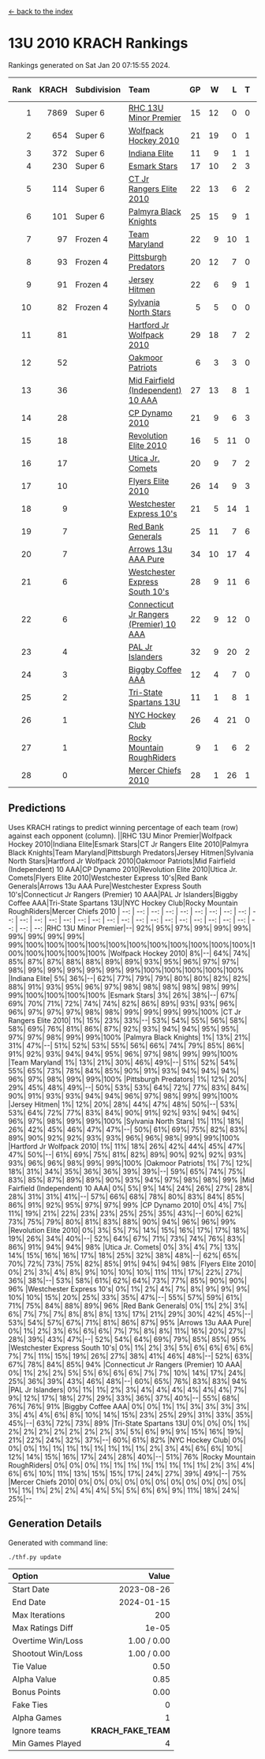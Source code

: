[<- back to the index](readme.md)
# 13U 2010 KRACH Rankings
Rankings generated on Sat Jan 20 07:15:55 2024.

Rank|KRACH|Subdivision|Team|GP|W|L|T|OTW|OTL|SoS|Exp Wins|Win Diff
---:|---:|:---|:---|---:|---:|---:|---:|---:|---:|---:|---:|---:
1|7869|Super 6|[RHC 13U Minor Premier](https://gamesheetstats.com/seasons/3664/teams/140959/schedule)|15|12|0|0|3|0|90|15.8|-0.0
2|654|Super 6|[Wolfpack Hockey 2010](https://gamesheetstats.com/seasons/3664/teams/140960/schedule)|21|19|0|1|0|1|56|20.4|0.0
3|372|Super 6|[Indiana Elite](https://gamesheetstats.com/seasons/3664/teams/144350/schedule)|11|9|1|1|0|0|72|10.4|0.0
4|230|Super 6|[Esmark Stars](https://gamesheetstats.com/seasons/3664/teams/140972/schedule)|17|10|2|3|0|2|959|12.4|0.0
5|114|Super 6|[CT Jr Rangers Elite 2010](https://gamesheetstats.com/seasons/3664/teams/140955/schedule)|22|13|6|2|1|0|436|15.9|0.0
6|101|Super 6|[Palmyra Black Knights](https://gamesheetstats.com/seasons/3664/teams/140973/schedule)|25|15|9|1|0|0|703|16.4|0.0
7|97|Frozen 4|[Team Maryland](https://gamesheetstats.com/seasons/3664/teams/140976/schedule)|22|9|10|1|2|0|805|12.4|0.0
8|93|Frozen 4|[Pittsburgh Predators](https://gamesheetstats.com/seasons/3664/teams/140974/schedule)|20|12|7|0|1|0|100|13.9|0.0
9|91|Frozen 4|[Jersey Hitmen](https://gamesheetstats.com/seasons/3664/teams/140961/schedule)|22|6|9|1|3|3|1175|10.4|0.0
10|82|Frozen 4|[Sylvania North Stars](https://gamesheetstats.com/seasons/3664/teams/199817/schedule)|5|5|0|0|0|0|2|5.9|0.0
11|81||[Hartford Jr Wolfpack 2010](https://gamesheetstats.com/seasons/3664/teams/140957/schedule)|29|18|7|2|0|2|601|19.9|0.0
12|52||[Oakmoor Patriots](https://gamesheetstats.com/seasons/3664/teams/162748/schedule)|6|3|3|0|0|0|134|3.9|0.0
13|36||[Mid Fairfield (Independent) 10 AAA](https://gamesheetstats.com/seasons/3664/teams/140956/schedule)|27|13|8|1|3|2|83|17.4|0.0
14|28||[CP Dynamo 2010](https://gamesheetstats.com/seasons/3664/teams/140968/schedule)|21|9|6|3|1|2|76|12.4|0.0
15|18||[Revolution Elite 2010](https://gamesheetstats.com/seasons/3664/teams/140975/schedule)|16|5|11|0|0|0|586|5.9|0.0
16|17||[Utica Jr. Comets](https://gamesheetstats.com/seasons/3664/teams/140970/schedule)|20|9|7|2|2|0|25|12.9|0.0
17|10||[Flyers Elite 2010](https://gamesheetstats.com/seasons/3664/teams/140963/schedule)|26|14|9|3|0|0|19|16.4|0.0
18|9||[Westchester Express 10's](https://gamesheetstats.com/seasons/3664/teams/140967/schedule)|21|5|14|1|0|1|785|6.4|0.0
19|7||[Red Bank Generals](https://gamesheetstats.com/seasons/3664/teams/140962/schedule)|25|11|7|6|0|1|8|14.9|0.0
20|7||[Arrows 13u AAA Pure](https://gamesheetstats.com/seasons/3664/teams/140965/schedule)|34|10|17|4|1|2|63|13.9|0.0
21|6||[Westchester Express South 10's](https://gamesheetstats.com/seasons/3664/teams/140971/schedule)|28|9|11|6|1|1|26|13.9|0.0
22|6||[Connecticut Jr Rangers (Premier) 10 AAA](https://gamesheetstats.com/seasons/3664/teams/140958/schedule)|22|9|12|0|1|0|15|10.9|0.0
23|4||[PAL Jr Islanders](https://gamesheetstats.com/seasons/3664/teams/140969/schedule)|32|9|20|2|0|1|33|10.9|0.0
24|3||[Biggby Coffee AAA](https://gamesheetstats.com/seasons/3664/teams/144347/schedule)|12|4|7|0|0|1|82|4.9|0.0
25|2||[Tri-State Spartans 13U](https://gamesheetstats.com/seasons/3664/teams/144349/schedule)|11|1|8|1|1|0|58|3.4|0.0
26|1||[NYC Hockey Club](https://gamesheetstats.com/seasons/3664/teams/140966/schedule)|26|4|21|0|0|1|75|4.9|0.0
27|1||[Rocky Mountain RoughRiders](https://gamesheetstats.com/seasons/3664/teams/144348/schedule)|9|1|6|2|0|0|34|2.9|0.0
28|0||[Mercer Chiefs 2010](https://gamesheetstats.com/seasons/3664/teams/140964/schedule)|28|1|26|1|0|0|16|2.4|0.0

## Predictions
Uses KRACH ratings to predict winning percentage of each team (row) against each opponent (column).
||RHC 13U Minor Premier|Wolfpack Hockey 2010|Indiana Elite|Esmark Stars|CT Jr Rangers Elite 2010|Palmyra Black Knights|Team Maryland|Pittsburgh Predators|Jersey Hitmen|Sylvania North Stars|Hartford Jr Wolfpack 2010|Oakmoor Patriots|Mid Fairfield (Independent) 10 AAA|CP Dynamo 2010|Revolution Elite 2010|Utica Jr. Comets|Flyers Elite 2010|Westchester Express 10's|Red Bank Generals|Arrows 13u AAA Pure|Westchester Express South 10's|Connecticut Jr Rangers (Premier) 10 AAA|PAL Jr Islanders|Biggby Coffee AAA|Tri-State Spartans 13U|NYC Hockey Club|Rocky Mountain RoughRiders|Mercer Chiefs 2010
| --: | --: | --: | --: | --: | --: | --: | --: | --: | --: | --: | --: | --: | --: | --: | --: | --: | --: | --: | --: | --: | --: | --: | --: | --: | --: | --: | --: | --: 
|RHC 13U Minor Premier|--| 92%| 95%| 97%| 99%| 99%| 99%| 99%| 99%| 99%| 99%| 99%|100%|100%|100%|100%|100%|100%|100%|100%|100%|100%|100%|100%|100%|100%|100%|100%
|Wolfpack Hockey 2010|  8%|--| 64%| 74%| 85%| 87%| 87%| 88%| 88%| 89%| 89%| 93%| 95%| 96%| 97%| 97%| 98%| 99%| 99%| 99%| 99%| 99%| 99%|100%|100%|100%|100%|100%
|Indiana Elite|  5%| 36%|--| 62%| 77%| 79%| 79%| 80%| 80%| 82%| 82%| 88%| 91%| 93%| 95%| 96%| 97%| 98%| 98%| 98%| 98%| 98%| 99%| 99%|100%|100%|100%|100%
|Esmark Stars|  3%| 26%| 38%|--| 67%| 69%| 70%| 71%| 72%| 74%| 74%| 82%| 86%| 89%| 93%| 93%| 96%| 96%| 97%| 97%| 97%| 98%| 98%| 99%| 99%| 99%| 99%|100%
|CT Jr Rangers Elite 2010|  1%| 15%| 23%| 33%|--| 53%| 54%| 55%| 56%| 58%| 58%| 69%| 76%| 81%| 86%| 87%| 92%| 93%| 94%| 94%| 95%| 95%| 97%| 97%| 98%| 99%| 99%|100%
|Palmyra Black Knights|  1%| 13%| 21%| 31%| 47%|--| 51%| 52%| 53%| 55%| 56%| 66%| 74%| 79%| 85%| 86%| 91%| 92%| 93%| 94%| 94%| 95%| 96%| 97%| 98%| 99%| 99%|100%
|Team Maryland|  1%| 13%| 21%| 30%| 46%| 49%|--| 51%| 52%| 54%| 55%| 65%| 73%| 78%| 84%| 85%| 90%| 91%| 93%| 94%| 94%| 94%| 96%| 97%| 98%| 99%| 99%|100%
|Pittsburgh Predators|  1%| 12%| 20%| 29%| 45%| 48%| 49%|--| 50%| 53%| 53%| 64%| 72%| 77%| 83%| 84%| 90%| 91%| 93%| 93%| 94%| 94%| 96%| 97%| 98%| 99%| 99%|100%
|Jersey Hitmen|  1%| 12%| 20%| 28%| 44%| 47%| 48%| 50%|--| 53%| 53%| 64%| 72%| 77%| 83%| 84%| 90%| 91%| 92%| 93%| 94%| 94%| 96%| 97%| 98%| 99%| 99%|100%
|Sylvania North Stars|  1%| 11%| 18%| 26%| 42%| 45%| 46%| 47%| 47%|--| 50%| 61%| 69%| 75%| 82%| 83%| 89%| 90%| 92%| 92%| 93%| 93%| 96%| 96%| 98%| 99%| 99%|100%
|Hartford Jr Wolfpack 2010|  1%| 11%| 18%| 26%| 42%| 44%| 45%| 47%| 47%| 50%|--| 61%| 69%| 75%| 81%| 82%| 89%| 90%| 92%| 92%| 93%| 93%| 96%| 96%| 98%| 99%| 99%|100%
|Oakmoor Patriots|  1%|  7%| 12%| 18%| 31%| 34%| 35%| 36%| 36%| 39%| 39%|--| 59%| 65%| 74%| 75%| 83%| 85%| 87%| 89%| 89%| 90%| 93%| 94%| 97%| 98%| 98%| 99%
|Mid Fairfield (Independent) 10 AAA|  0%|  5%|  9%| 14%| 24%| 26%| 27%| 28%| 28%| 31%| 31%| 41%|--| 57%| 66%| 68%| 78%| 80%| 83%| 84%| 85%| 86%| 91%| 92%| 95%| 97%| 97%| 99%
|CP Dynamo 2010|  0%|  4%|  7%| 11%| 19%| 21%| 22%| 23%| 23%| 25%| 25%| 35%| 43%|--| 60%| 62%| 73%| 75%| 79%| 80%| 81%| 83%| 88%| 90%| 94%| 96%| 96%| 99%
|Revolution Elite 2010|  0%|  3%|  5%|  7%| 14%| 15%| 16%| 17%| 17%| 18%| 19%| 26%| 34%| 40%|--| 52%| 64%| 67%| 71%| 73%| 74%| 76%| 83%| 86%| 91%| 94%| 94%| 98%
|Utica Jr. Comets|  0%|  3%|  4%|  7%| 13%| 14%| 15%| 16%| 16%| 17%| 18%| 25%| 32%| 38%| 48%|--| 62%| 65%| 70%| 72%| 73%| 75%| 82%| 85%| 91%| 94%| 94%| 98%
|Flyers Elite 2010|  0%|  2%|  3%|  4%|  8%|  9%| 10%| 10%| 10%| 11%| 11%| 17%| 22%| 27%| 36%| 38%|--| 53%| 58%| 61%| 62%| 64%| 73%| 77%| 85%| 90%| 90%| 96%
|Westchester Express 10's|  0%|  1%|  2%|  4%|  7%|  8%|  9%|  9%|  9%| 10%| 10%| 15%| 20%| 25%| 33%| 35%| 47%|--| 55%| 57%| 59%| 61%| 71%| 75%| 84%| 88%| 89%| 96%
|Red Bank Generals|  0%|  1%|  2%|  3%|  6%|  7%|  7%|  7%|  8%|  8%|  8%| 13%| 17%| 21%| 29%| 30%| 42%| 45%|--| 53%| 54%| 57%| 67%| 71%| 81%| 86%| 87%| 95%
|Arrows 13u AAA Pure|  0%|  1%|  2%|  3%|  6%|  6%|  6%|  7%|  7%|  8%|  8%| 11%| 16%| 20%| 27%| 28%| 39%| 43%| 47%|--| 52%| 54%| 64%| 69%| 79%| 85%| 85%| 95%
|Westchester Express South 10's|  0%|  1%|  2%|  3%|  5%|  6%|  6%|  6%|  6%|  7%|  7%| 11%| 15%| 19%| 26%| 27%| 38%| 41%| 46%| 48%|--| 52%| 63%| 67%| 78%| 84%| 85%| 94%
|Connecticut Jr Rangers (Premier) 10 AAA|  0%|  1%|  2%|  2%|  5%|  5%|  6%|  6%|  6%|  7%|  7%| 10%| 14%| 17%| 24%| 25%| 36%| 39%| 43%| 46%| 48%|--| 60%| 65%| 76%| 83%| 83%| 94%
|PAL Jr Islanders|  0%|  1%|  1%|  2%|  3%|  4%|  4%|  4%|  4%|  4%|  4%|  7%|  9%| 12%| 17%| 18%| 27%| 29%| 33%| 36%| 37%| 40%|--| 55%| 68%| 76%| 76%| 91%
|Biggby Coffee AAA|  0%|  0%|  1%|  1%|  3%|  3%|  3%|  3%|  3%|  4%|  4%|  6%|  8%| 10%| 14%| 15%| 23%| 25%| 29%| 31%| 33%| 35%| 45%|--| 63%| 72%| 73%| 89%
|Tri-State Spartans 13U|  0%|  0%|  0%|  1%|  2%|  2%|  2%|  2%|  2%|  2%|  2%|  3%|  5%|  6%|  9%|  9%| 15%| 16%| 19%| 21%| 22%| 24%| 32%| 37%|--| 60%| 61%| 82%
|NYC Hockey Club|  0%|  0%|  0%|  1%|  1%|  1%|  1%|  1%|  1%|  1%|  1%|  2%|  3%|  4%|  6%|  6%| 10%| 12%| 14%| 15%| 16%| 17%| 24%| 28%| 40%|--| 51%| 76%
|Rocky Mountain RoughRiders|  0%|  0%|  0%|  1%|  1%|  1%|  1%|  1%|  1%|  1%|  1%|  2%|  3%|  4%|  6%|  6%| 10%| 11%| 13%| 15%| 15%| 17%| 24%| 27%| 39%| 49%|--| 75%
|Mercer Chiefs 2010|  0%|  0%|  0%|  0%|  0%|  0%|  0%|  0%|  0%|  0%|  0%|  1%|  1%|  1%|  2%|  2%|  4%|  4%|  5%|  5%|  6%|  6%|  9%| 11%| 18%| 24%| 25%|--

## Generation Details

Generated with command line:
```
./thf.py update
```

| Option | Value |
| :----- | ----: |
| Start Date | 2023-08-26 |
| End Date | 2024-01-15 |
| Max Iterations | 200 |
| Max Ratings Diff | 1e-05 |
| Overtime Win/Loss | 1.00 / 0.00 |
| Shootout Win/Loss | 1.00 / 0.00 |
| Tie Value | 0.50 |
| Alpha Value | 0.85 |
| Bonus Points | 0.00 |
| Fake Ties | 0 |
| Alpha Games | 1 |
| Ignore teams | __KRACH_FAKE_TEAM__ |
| Min Games Played | 4 |

